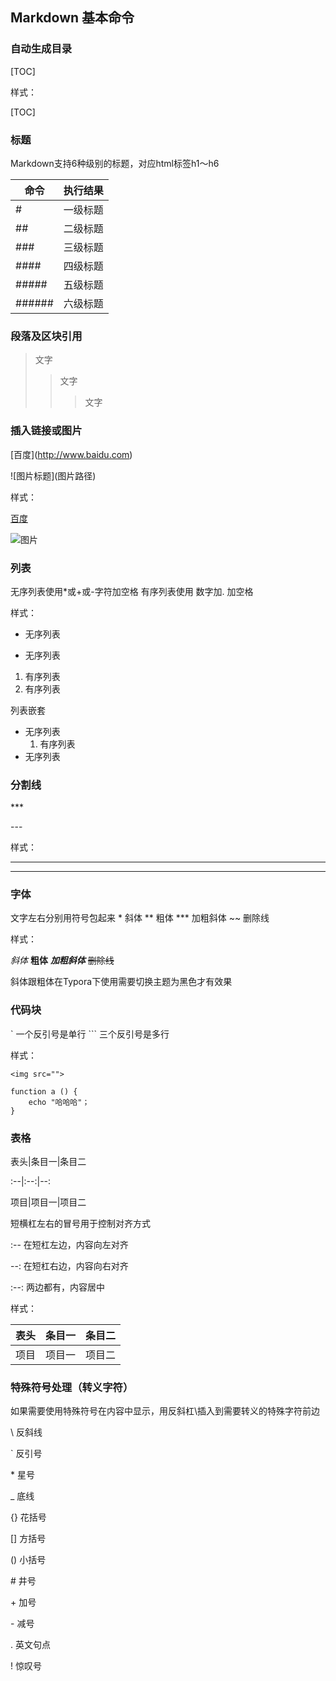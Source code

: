 ## Markdown 基本命令

### 自动生成目录

\[TOC]



样式：

[TOC]



### 标题

Markdown支持6种级别的标题，对应html标签h1～h6

命令|执行结果
--|--
#|一级标题
##|二级标题
###|三级标题
####|四级标题
#####|五级标题
######|六级标题



### 段落及区块引用


>文字
>>文字
>>
>>>文字



### 插入链接或图片

\[百度](http://www.baidu.com)

\![图片标题]\(图片路径)

样式：

[百度](http://www.baidu.com)

![图片](http://img3.duitang.com/uploads/item/201605/07/20160507191419_J2m8R.thumb.700_0.jpeg)



### 列表

无序列表使用*或+或-字符加空格
有序列表使用 数字加.  加空格



样式：
- 无序列表

- 无序列表

1. 有序列表
2. 有序列表

 列表嵌套

- 无序列表
  1. 有序列表
- 无序列表



### 分割线

\***

\---



样式：
***
---



### 字体

文字左右分别用符号包起来
\*  斜体
\**  粗体
\***  加粗斜体
\~~   删除线



样式：

*斜体*
**粗体**
***加粗斜体***
~~删除线~~

斜体跟粗体在Typora下使用需要切换主题为黑色才有效果



### 代码块

\`  一个反引号是单行
\```  三个反引号是多行



样式：

`<img src="">`

```
function a () {
	echo "哈哈哈"；
}
```



### 表格

表头\|条目一\|条目二

:--|:--:|--:

项目\|项目一\|项目二



短横杠左右的冒号用于控制对齐方式

:--  在短杠左边，内容向左对齐

--:  在短杠右边，内容向右对齐

:--:  两边都有，内容居中



样式：

表头|条目一|条目二
:--|:--:|--:
项目|项目一|项目二



### 特殊符号处理（转义字符）

如果需要使用特殊符号在内容中显示，用反斜杠\\插入到需要转义的特殊字符前边

\\  反斜线

\` 反引号

\*  星号

\_  底线

\{}  花括号

\[]  方括号

\()  小括号

\#  井号

\+  加号

\-  减号

\.  英文句点

\!  惊叹号











